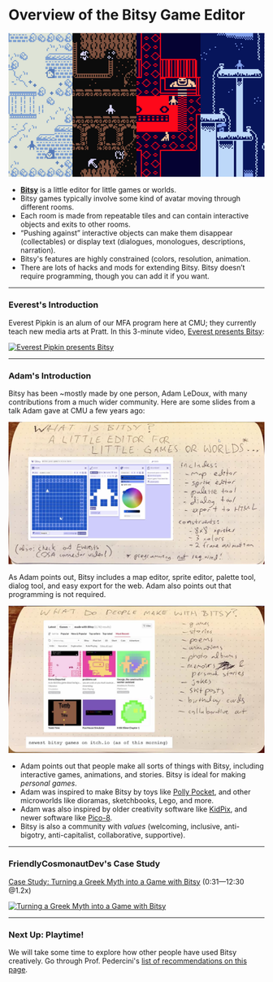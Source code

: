 # Overview of the Bitsy Game Editor

![bitsy_mystery_dungeon.png](img/bitsy_mystery_dungeon.png)

* [**Bitsy**](https://ledoux.itch.io/bitsy) is a little editor for little games or worlds. 
* Bitsy games typically involve some kind of avatar moving through different rooms.
* Each room is made from repeatable tiles and can contain interactive objects and exits to other rooms.
* “Pushing against” interactive objects can make them disappear (collectables) or display text (dialogues, monologues, descriptions, narration).
* Bitsy's features are highly constrained (colors, resolution, animation. 
* There are lots of hacks and mods for extending Bitsy. Bitsy doesn’t require programming, though you can add it if you want.

---

### Everest's Introduction

Everest Pipkin is an alum of our MFA program here at CMU; they currently teach new media arts at Pratt. In this 3-minute video, [Everest presents Bitsy](https://www.youtube.com/watch?v=OTrarCW8fD8):

[![Everest Pipkin presents Bitsy](https://img.youtube.com/vi/OTrarCW8fD8/hqdefault.jpg)](https://www.youtube.com/watch?v=OTrarCW8fD8)


--- 

### Adam's Introduction

Bitsy has been ~mostly made by one person, Adam LeDoux, with many contributions from a much wider community. Here are some slides from a talk Adam gave at CMU a few years ago:

![adam-ledoux-bitsy-slide-1.jpg](img/adam-ledoux-bitsy-slide-1.jpg)

As Adam points out, Bitsy includes a map editor, sprite editor, palette tool, dialog tool, and easy export for the web. Adam also points out that programming is not required.

![adam-ledoux-bitsy-slide-6.jpg](img/adam-ledoux-bitsy-slide-6.jpg)

* Adam points out that people make all sorts of things with Bitsy, including interactive games, animations, and stories. Bitsy is ideal for making *personal games*. 
* Adam was inspired to make Bitsy by toys like [Polly Pocket](img/polly-pocket.jpg), and other microworlds like dioramas, sketchbooks, Lego, and more. 
* Adam was also inspired by older creativity software like [KidPix](https://kidpix.app/), and newer software like [Pico-8](https://www.lexaloffle.com/pico-8.php). 
* Bitsy is also a community with *values* (welcoming, inclusive, anti-bigotry, anti-capitalist, collaborative, supportive).

---

### FriendlyCosmonautDev's Case Study

[Case Study: Turning a Greek Myth into a Game with Bitsy](https://www.youtube.com/watch?v=UL68vKUZzJc&t=31s) (0:31—12:30 @1.2x)

[![Turning a Greek Myth into a Game with Bitsy](https://img.youtube.com/vi/UL68vKUZzJc/hqdefault.jpg)](https://www.youtube.com/watch?v=UL68vKUZzJc&t=31s)

---

### Next Up: Playtime!

We will take some time to explore how other people have used Bitsy creatively. Go through Prof. Pedercini's [list of recommendations on this page](some_bitsy_games.md).


